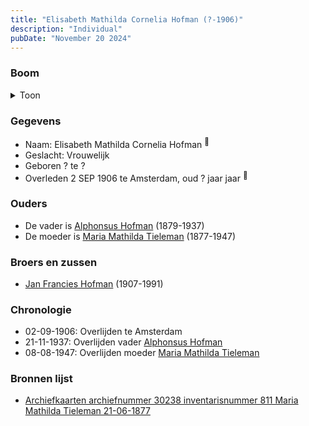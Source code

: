 ```yaml
---
title: "Elisabeth Mathilda Cornelia Hofman (?-1906)"
description: "Individual"
pubDate: "November 20 2024"
---
```


### Boom
<details><summary>Toon</summary>

![test](https://www.plantuml.com/plantuml/svg/ZPB9QkD048Rl_HH5SfXJG8hYaMsC4pl8cHd80bckfgIkM8rxCLqjZ0b-zsb5oiemoQsfzVl_wZCEw4DZjE2riXlqQA34Qhtohh7ot6dd8NYq75DaWwYL9AYKhpHrRpARi0D3fYJFNOW3UN9Xjo7nRcgbaHcU103CdPVaxsfLhIqnJoO6bPrE8HDx8Nx0pVCg5bt7mKnlQcUvOVZb7WtQ0q26tqboFCW03ejiCLZCuzodHqLQxc4oBh7SBKiNWgRn58vFuEhw0T9XFe8BZzXitvNokj5wYLOkA--OInTvsfwqwnbbESnCgqUYYN0zqILwXN29eLPQ8jp5QVG1B8zWYtcH5Td_m5BuSt_LWkLHcGra5JDz3JU4sVr5P3lv9zjal2KfbLt5oZJlDeoImJFR8acIOGw7Mgtgi2EjtJRoxKLlvj5HNo5w4M-1lZC6sbIUYfTrXLQC9ONwpOvpvotfQD2dS-Kfl5xwQtTEuVGRTuBRugRLz_E35UACh8n_-Yy0)
</details>

### Gegevens
- Naam: Elisabeth Mathilda Cornelia Hofman <sup><a href="../s00451/" style="text-decoration:none" title="Archiefkaarten archiefnummer 30238 inventarisnummer 811 Maria Mathilda Tieleman 21-06-1877">:link:</a></sup>
- Geslacht: Vrouwelijk
- Geboren ? te ? 
- Overleden 2 SEP 1906 te Amsterdam, oud ? jaar jaar <sup><a href="../s00451/" style="text-decoration:none" title="Archiefkaarten archiefnummer 30238 inventarisnummer 811 Maria Mathilda Tieleman 21-06-1877">:link:</a></sup>

### Ouders
- De vader is [Alphonsus Hofman](../i00253/) (1879-1937)
- De moeder is [Maria Mathilda Tieleman](../i00257/) (1877-1947)

### Broers en zussen
- [Jan Francies Hofman](../i00272/) (1907-1991)

### Chronologie
- 02-09-1906: Overlijden te Amsterdam
- 21-11-1937: Overlijden vader [Alphonsus Hofman](../i00253/)
- 08-08-1947: Overlijden moeder [Maria Mathilda Tieleman](../i00257/)

### Bronnen lijst
- [Archiefkaarten archiefnummer 30238 inventarisnummer 811 Maria Mathilda Tieleman 21-06-1877](../s00451/)